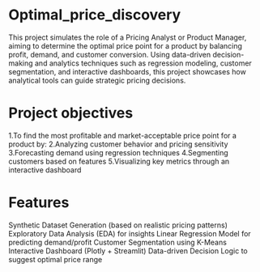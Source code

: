 # Optimal_price_discovery
This project simulates the role of a Pricing Analyst or Product Manager, aiming to determine the optimal price point for a product by balancing profit, demand, and customer conversion. Using data-driven decision-making and analytics techniques such as regression modeling, customer segmentation, and interactive dashboards, this project showcases how analytical tools can guide strategic pricing decisions.
# Project objectives
1.To find the most profitable and market-acceptable price point for a product by:
2.Analyzing customer behavior and pricing sensitivity
3.Forecasting demand using regression techniques
4.Segmenting customers based on features
5.Visualizing key metrics through an interactive dashboard
# Features
Synthetic Dataset Generation (based on realistic pricing patterns)
Exploratory Data Analysis (EDA) for insights
Linear Regression Model for predicting demand/profit
Customer Segmentation using K-Means
Interactive Dashboard (Plotly + Streamlit)
Data-driven Decision Logic to suggest optimal price range
